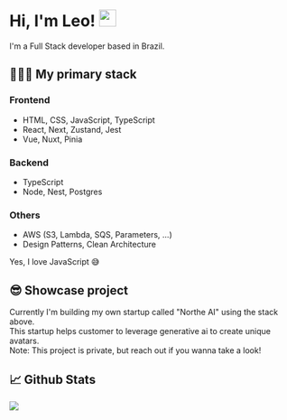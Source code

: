 # Hi, I'm Leo! <img src="https://raw.githubusercontent.com/MartinHeinz/MartinHeinz/master/wave.gif" width="30px"> 

I'm a Full Stack developer based in Brazil. 

## 👨🏻‍💻 My primary stack

### Frontend 
* HTML, CSS, JavaScript, TypeScript
* React, Next, Zustand, Jest
* Vue, Nuxt, Pinia

  
### Backend 
* TypeScript
* Node, Nest, Postgres

### Others
* AWS (S3, Lambda, SQS, Parameters, ...)
* Design Patterns, Clean Architecture

Yes, I love JavaScript 😅

## 😎 Showcase project
Currently I'm building my own startup called "Northe AI" using the stack above.
<br>
This startup helps customer to leverage generative ai to create unique avatars.
<br>
Note: This project is private, but reach out if you wanna take a look!

## 📈 Github Stats
![](https://github-profile-summary-cards.vercel.app/api/cards/profile-details?username=leoujo&theme=default)
